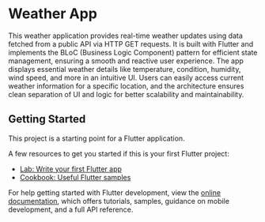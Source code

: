 # Weather App

This weather application provides real-time weather updates using data fetched from a public API via HTTP GET requests. It is built with Flutter and implements the BLoC (Business Logic Component) pattern for efficient state management, ensuring a smooth and reactive user experience. The app displays essential weather details like temperature, condition, humidity, wind speed, and more in an intuitive UI. Users can easily access current weather information for a specific location, and the architecture ensures clean separation of UI and logic for better scalability and maintainability.


## Getting Started

This project is a starting point for a Flutter application.

A few resources to get you started if this is your first Flutter project:

- [Lab: Write your first Flutter app](https://docs.flutter.dev/get-started/codelab)
- [Cookbook: Useful Flutter samples](https://docs.flutter.dev/cookbook)

For help getting started with Flutter development, view the
[online documentation](https://docs.flutter.dev/), which offers tutorials,
samples, guidance on mobile development, and a full API reference.
